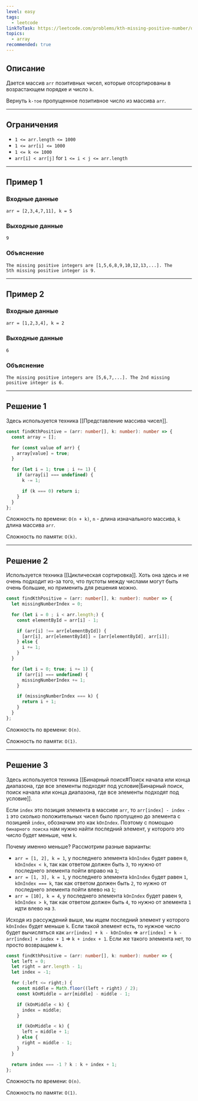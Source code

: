 ```yaml
---
level: easy
tags:
  - leetcode
linkToTask: https://leetcode.com/problems/kth-missing-positive-number/description/
topics:
  - array
recommended: true
---
```

## Описание

Дается массив `arr` позитивных чисел, которые отсортированы в возрастающем порядке и число `k`.

Вернуть `k-тое` пропущенное позитивное число из массива `arr`.

---
## Ограничения

- `1 <= arr.length <= 1000`
- `1 <= arr[i] <= 1000`
- `1 <= k <= 1000`
- `arr[i] < arr[j]` for `1 <= i < j <= arr.length`

---
## Пример 1

### Входные данные

```
arr = [2,3,4,7,11], k = 5
```
### Выходные данные

```
9
```
### Объяснение

```
The missing positive integers are [1,5,6,8,9,10,12,13,...]. The 5th missing positive integer is 9.
```

---
## Пример 2

### Входные данные

```
arr = [1,2,3,4], k = 2
```
### Выходные данные

```
6
```
### Объяснение

```
The missing positive integers are [5,6,7,...]. The 2nd missing positive integer is 6.
```

---
## Решение 1

Здесь используется техника [[Представление массива чисел]].

```typescript
const findKthPositive = (arr: number[], k: number): number => {
  const array = [];

  for (const value of arr) {
    array[value] = true;
  }

  for (let i = 1; true ; i += 1) {
    if (array[i] === undefined) {
      k -= 1;

      if (k === 0) return i;
    }
  }
};
```

Сложность по времени: `O(n + k)`, `n` - длина изначального массива, `k` длина массива `arr`.

Сложность по памяти: `O(k)`.

---
## Решение 2

Используется техника [[Циклическая сортировка]]. Хоть она здесь и не очень подходит из-за того, что пустоты между числами могут быть очень большие, но применить для решения можно.

```typescript
const findKthPositive = (arr: number[], k: number): number => {
  let missingNumberIndex = 0;

  for (let i = 0 ; i < arr.length;) {
    const elementById = arr[i] - 1;

    if (arr[i] !== arr[elementById]) {
      [arr[i], arr[elementById]] = [arr[elementById], arr[i]];
    } else {
      i += 1;
    }
  }

  for (let i = 0; true; i += 1) {
    if (arr[i] === undefined) {
      missingNumberIndex += 1;
    }

    if (missingNumberIndex === k) {
      return i + 1;
    }
  }
};
```

Сложность по времени: `O(n)`.

Сложность по памяти: `O(1)`.

---
## Решение 3

Здесь используется техника [[Бинарный поиск#Поиск начала или конца диапазона, где все элементы подходят под условие|Бинарный поиск, поиск начала или конца диапазона, где все элементы подходят под условие]].

Если `index` это позиция элемента в массиве `arr`, то `arr[index] - index - 1` это сколько положительных чисел было пропущено до элемента с позицией `index`, обозначим это как `kOnIndex`. Поэтому с помощью `бинарного поиска` нам нужно найти последний элемент, у которого это число будет меньше, чем `k`.

Почему именно меньше? Рассмотрим разные варианты:

- `arr = [1, 2], k = 1`, у последнего элемента `kOnIndex` будет равен `0`, `kOnIndex < k`, так как ответом должен быть `3`, то нужно от последнего элемента пойти вправо на `1`;
- `arr = [1, 3], k = 1`, у последнего элемента `kOnIndex` будет равен `1`, `kOnIndex === k`, так как ответом должен быть `2`, то нужно от последнего элемента пойти влево на `1`;
- `arr = [10], k = 4`, у последнего элемента `kOnIndex` будет равен `9`, `kOnIndex > k`, так как ответом должен быть `4`, то нужно от элемента `1` идти влево на `3`.

Исходя из рассуждений выше, мы ищем последний элемент у которого `kOnIndex` будет меньше `k`. Если такой элемент есть, то нужное число будет вычисляться как `arr[index] + k - kOnIndex` => `arr[index] + k - arr[index] + index + 1` => `k + index + 1`. Если же такого элемента нет, то просто возвращаем `k`.

```typescript
const findKthPositive = (arr: number[], k: number): number => {
  let left = 0;
  let right = arr.length - 1;
  let index = -1;

  for (;left <= right;) {
    const middle = Math.floor((left + right) / 2);
    const kOnMiddle = arr[middle] - middle - 1;

    if (kOnMiddle < k) {
      index = middle;
    }

    if (kOnMiddle < k) {
      left = middle + 1;
    } else {
      right = middle - 1;
    }
  }

  return index === -1 ? k : k + index + 1;
};
```

Сложность по времени: `O(n)`.

Сложность по памяти: `O(1)`.